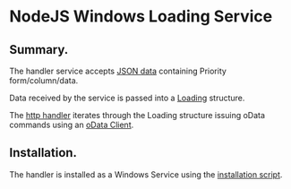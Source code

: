 <h1>NodeJS Windows Loading Service</h1>

<h2>Summary.</h2>
The handler service accepts <a href="https://github.com/SimonBarnett/apiLoad/blob/master/clientExample/output.json">JSON data</a> containing Priority form/column/data.

Data received by the service is passed into a <a href="https://github.com/SimonBarnett/apiLoad/blob/master/apiHandler/Loading.js">Loading</a> structure.

The <a href="https://github.com/SimonBarnett/apiLoad/blob/master/apiHandler/util.js">http handler</a> iterates through the Loading structure issuing oData commands using an <a href="https://github.com/SimonBarnett/apiLoad/blob/master/apiHandler/priCN.js">oData Client</a>.

<h2>Installation.</h2>
The handler is installed as a Windows Service using the <a href="https://github.com/SimonBarnett/apiLoad/blob/master/apiHandler/install.js">installation script</a>.